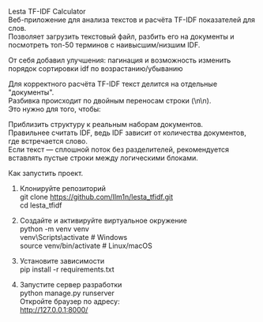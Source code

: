 Lesta TF-IDF Calculator  
Веб-приложение для анализа текстов и расчёта TF-IDF показателей для слов.  
Позволяет загрузить текстовый файл, разбить его на документы и посмотреть топ-50 терминов с наивысшим/низшим IDF.  

От себя добавил улучшения: пагинация и возможность изменить порядок сортировки idf по возрастанию/убыванию

Для корректного расчёта TF-IDF текст делится на отдельные "документы".  
Разбивка происходит по двойным переносам строки (\n\n).  
Это нужно для того, чтобы:  

Приблизить структуру к реальным наборам документов.  
Правильнее считать IDF, ведь IDF зависит от количества документов, где встречается слово.  
Если текст — сплошной поток без разделителей, рекомендуется вставлять пустые строки между логическими блоками.  


Как запустить проект.  
1. Клонируйте репозиторий  
git clone https://github.com/Ilm1n/lesta_tfidf.git  
cd lesta_tfidf  

2. Создайте и активируйте виртуальное окружение  
python -m venv venv  
venv\Scripts\activate  # Windows  
source venv/bin/activate  # Linux/macOS  

3. Установите зависимости  
pip install -r requirements.txt  

4. Запустите сервер разработки  
python manage.py runserver  
Откройте браузер по адресу:  
http://127.0.0.1:8000/  
